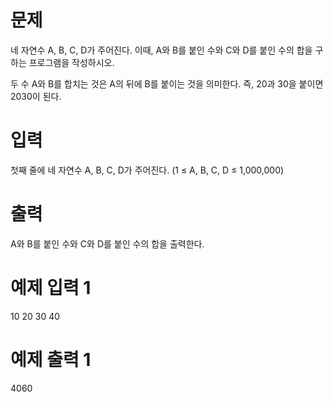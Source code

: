 # 문제
네 자연수 A, B, C, D가 주어진다. 이때, A와 B를 붙인 수와 C와 D를 붙인 수의 합을 구하는 프로그램을 작성하시오.

두 수 A와 B를 합치는 것은 A의 뒤에 B를 붙이는 것을 의미한다. 즉, 20과 30을 붙이면 2030이 된다.

# 입력
첫째 줄에 네 자연수 A, B, C, D가 주어진다. (1 ≤ A, B, C, D ≤ 1,000,000)

# 출력
A와 B를 붙인 수와 C와 D를 붙인 수의 합을 출력한다.

# 예제 입력 1 
10 20 30 40
# 예제 출력 1 
4060
